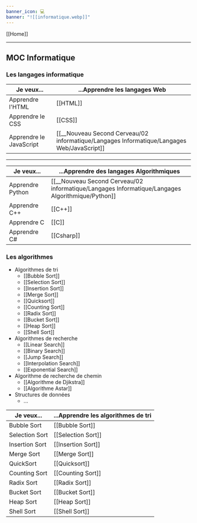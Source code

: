 ```yaml
---
banner_icon: 💻
banner: "![[informatique.webp]]"
---
```

[[Home]]

---

## MOC Informatique

### Les langages informatique


| Je veux...              | ...Apprendre les langages Web |
| ----------------------- | ---------------------------------------------- |
| Apprendre l'HTML        | [[HTML]]                                       |
| Apprendre le CSS        | [[CSS]]                                        |
| Apprendre le JavaScript | [[__Nouveau Second Cerveau/02 informatique/Langages Informatique/Langages Web/JavaScript]]                                               |

---

| Je veux...       | ...Apprendre des langages Algorithmiques                                                         |
| ---------------- | ------------------------------------------------------------------------------------------------ |
| Apprendre Python | [[__Nouveau Second Cerveau/02 informatique/Langages Informatique/Langages Algorithmique/Python]] |
| Apprendre C++    | [[C++]]                                                                                          |
| Apprendre C      | [[C]]                                                                                            |
| Apprendre C#     | [[Csharp]]                                                                                       | 


### Les algorithmes

- Algorithmes de tri
	-  [[Bubble Sort]]
	-   [[Selection Sort]]
	-   [[Insertion Sort]]
	-   [[Merge Sort]]
	-   [[Quicksort]]
	-   [[Counting Sort]]
	-   [[Radix Sort]]
	-   [[Bucket Sort]]
	-   [[Heap Sort]]
	-   [[Shell Sort]]
- Algorithmes de recherche
	-   [[Linear Search]]
	- [[Binary Search]]
	- [[Jump Search]]
	- [[Interpolation Search]]
	- [[Exponential Search]]
- Algorithme de recherche de chemin
	- [[Algorithme de Djikstra]]
	- [[Algorithme Astar]]
- Structures de données
	- ...


| Je veux...     | ...Apprendre les algorithmes de tri |
| -------------- | ----------------------------------- |
| Bubble Sort    | [[Bubble Sort]]                     |
| Selection Sort | [[Selection Sort]]                  |
| Insertion Sort | [[Insertion Sort]]                  |
| Merge Sort     | [[Merge Sort]]                      |
| QuickSort      | [[Quicksort]]                       |
| Counting Sort  | [[Counting Sort]]                   |
| Radix Sort     | [[Radix Sort]]                      |
| Bucket Sort    | [[Bucket Sort]]                     |
| Heap Sort      | [[Heap Sort]]                       |
| Shell Sort     | [[Shell Sort]]                                    |
